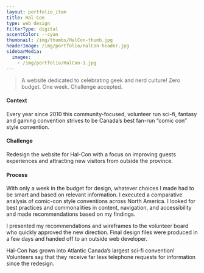 ```yaml
---
layout: portfolio_item
title: Hal-Con
type: web design
filterType: digital
accentColor: --cyan
thumbnail: /img/thumbs/HalCon-thumb.jpg
headerImage: /img/portfolio/HalCon-header.jpg
sidebarMedia:
  images:
    - /img/portfolio/HalCon-1.jpg
---
```


>A website dedicated to celebrating geek and nerd culture! Zero budget. One week. Challenge accepted.

#### Context

Every year since 2010 this community-focused, volunteer run sci-fi, fantasy and gaming convention strives to be Canada’s best fan-run “comic con” style convention.

#### Challenge

Redesign the website for Hal-Con with a focus on improving guests experiences and attracting new visitors from outside the province.

#### Process

With only a week in the budget for design, whatever choices I made had to be smart and based on relevant information. I executed a comparative analysis of comic-con style conventions across North America. I looked for best practices and commonalities in content, navigation, and accessibility and made recommendations based on my findings.

I presented my recommendations and wireframes to the volunteer board who quickly approved the new direction. Final design files were produced in a few days and handed off to an outside web developer.

Hal-Con has grown into Atlantic Canada’s largest sci-fi convention! Volunteers say that they receive far less telephone requests for information since the redesign.
